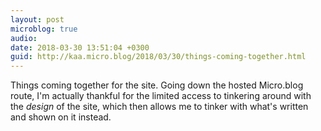 ```yaml
---
layout: post
microblog: true
audio: 
date: 2018-03-30 13:51:04 +0300
guid: http://kaa.micro.blog/2018/03/30/things-coming-together.html
---
```

Things coming together for the site. Going down the hosted Micro.blog route, I'm actually  thankful for the limited access to tinkering around with the _design_ of the site, which then allows me to tinker with what's written and shown on it instead.
